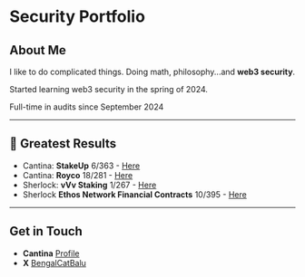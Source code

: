 # Security Portfolio

## About Me
I like to do complicated things. Doing math, philosophy...and **web3 security**.

Started learning web3 security in the spring of 2024.

Full-time in audits since September 2024

---

## 🌟 Greatest Results
- Cantina: **StakeUp** 6/363 - [Here](https://cantina.xyz/competitions/61087007-c7e9-4c4e-9d90-4e118933fecf)
- Cantina: **Royco** 18/281 - [Here](https://cantina.xyz/competitions/fadb5a8f-e39c-4a6b-89f6-a03858bb8602)
- Sherlock: **vVv Staking** 1/267 - [Here](https://audits.sherlock.xyz/contests/647)
- Sherlock **Ethos Network Financial Contracts** 10/395 - [Here](https://audits.sherlock.xyz/contests/675)

---

## Get in Touch
- **Cantina** [Profile](https://cantina.xyz/u/BengalCatBalu)
- **X** [BengalCatBalu](https://x.com/BengalCatBalu)
